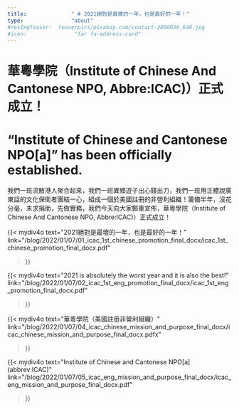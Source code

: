 ```yaml
---
title:              " # 2021絕對是最壞的一年，也是最好的一年！"
type:               "about"
#resImgTeaser:  teaserpics/pixabay.com/contact-2860030_640.jpg
#icon:               "far fa-address-card"
---
```


# 華粵學院（Institute of Chinese And Cantonese NPO, Abbre:ICAC)）正式成立！
# “Institute of Chinese and Cantonese NPO[a]” has been officially established. 

我們一班流散港人聚合起來，我們一班異鄉遊子出心錢出力，我們一班用正體說廣東話的文化保衛者團結一心，組成一個於美國註冊的非營利組織！籌備半年，沒花分毫，未求捐助，先做實務，我們今天向大家鄭重宣佈，華粵學院（Institute of Chinese And Cantonese NPO, Abbre:ICAC)）正式成立！


{{< mydiv4o text="2021絕對是最壞的一年，也是最好的一年！"
link="/blog/2022/01/07/01_icac_1st_chinese_promotion_final_docx/icac_1st_chinese_promotion_final_docx.pdf"
>}}

{{< mydiv4o text="2021 is absolutely the worst year and it is also the best!"
link="/blog/2022/01/07/02_icac_1st_eng_promotion_final_docx/icac_1st_eng_promotion_final_docx.pdf"
>}}

{{< mydiv4o text="華粵學院（美國註册非營利組織）"
link="/blog/2022/01/07/04_icac_chinese_mission_and_purpose_final_docx/icac_chinese_mission_and_purpose_final_docx.pdfx"
>}}

{{< mydiv4o text="Institute of Chinese and Cantonese NPO[a] (abbrev:ICAC)"
link="/blog/2022/01/07/05_icac_eng_mission_and_purpose_final_docx/icac_eng_mission_and_purpose_final_docx.pdf"
>}}
